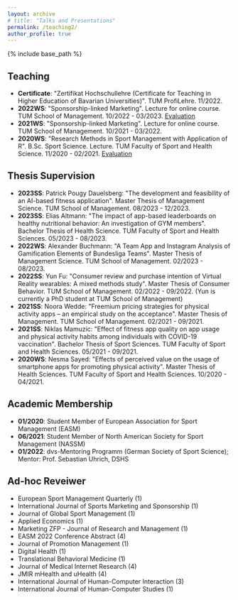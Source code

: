 ```yaml
---
layout: archive
# title: "Talks and Presentations"
permalink: /teaching2/
author_profile: true
---
```

{% include base_path %}


## Teaching

* <b>Certificate</b>: "Zertifikat Hochschullehre (Certificate for Teaching in Higher Education of Bavarian Universities)". TUM ProfiLehre. 11/2022.
* <b>2022WS</b>: "Sponsorship-linked Marketing". Lecture for online course. TUM School of Management. 10/2022 - 03/2023. [Evaluation](https://yanxiang-yang.github.io/files/WS22.pdf)
* <b>2021WS</b>: "Sponsorship-linked Marketing". Lecture for online course. TUM School of Management. 10/2021 - 03/2022.
* <b>2020WS</b>: "Research Methods in Sport Management with Application of R". B.Sc. Sport Science. Lecture. TUM Faculty of Sport and Health Science. 11/2020 - 02/2021. [Evaluation](https://yanxiang-yang.github.io/files/WS21.pdf)

## Thesis Supervision

* <b>2023SS</b>: Patrick Pougy Dauelsberg: "The development and feasibility of an AI-based fitness application". Master Thesis of Management Science. TUM School of Management. 08/2023 - 12/2023.
* <b>2023SS</b>: Elias Altmann: "The impact of app-based leaderboards on healthy nutritional behavior: An investigation of GYM members". Bachelor Thesis of Health Science. TUM Faculty of Sport and Health Sciences. 05/2023 - 08/2023.
* <b>2022WS</b>: Alexander Buchmann: "A Team App and Instagram Analysis of Gamification Elements of Bundesliga Teams". Master Thesis of Management Science. TUM School of Management. 02/2023 - 08/2023.
* <b>2022SS</b>: Yun Fu: "Consumer review and purchase intention of Virtual Reality wearables: A mixed methods study". Master Thesis of Consumer Behavior. TUM School of Management. 02/2022 - 09/2022. (Yun is currently a PhD student at TUM School of Management)
* <b>2021SS</b>: Noora Wedde: "Freemium pricing strategies for physical activity apps – an empirical study on the acceptance". Master Thesis of Management. TUM School of Management. 02/2021 - 09/2021.
* <b>2021SS</b>: Niklas Mamuzic: "Effect of fitness app quality on app usage and physical activity habits among individuals with COVID-19 vaccination". Bachelor Thesis of Sport Sciences. TUM Faculty of Sport and Health Sciences. 05/2021 - 09/2021.
* <b>2020WS</b>: Nesma Sayed: "Effects of perceived value on the usage of smartphone apps for promoting physical activity". Master Thesis of Health Sciences. TUM Faculty of Sport and Health Sciences. 10/2020 - 04/2021.

## Academic Membership
* <b>01/2020</b>: Student Member of European Association for Sport Management (EASM)
* <b>06/2021</b>: Student Member of North American Society for Sport Management (NASSM)
* <b>01/2022</b>: dvs-Mentoring Programm (German Society of Sport Science); Mentor: Prof. Sebastian Uhrich, DSHS

## Ad-hoc Reveiwer
* European Sport Management Quarterly (1)
* International Journal of Sports Marketing and Sponsorship (1)
* Journal of Global Sport Management (1)
* Applied Economics (1)
* Marketing ZFP - Journal of Research and Management (1)
* EASM 2022 Conference Abstract (4)
* Journal of Promotion Management (1)
* Digital Health (1)
* Translational Behavioral Medicine (1)
* Journal of Medical Internet Research (4)
* JMIR mHealth and uHealth (4)
* International Journal of Human-Computer Interaction (3)
* International Journal of Human-Computer Studies (1)



